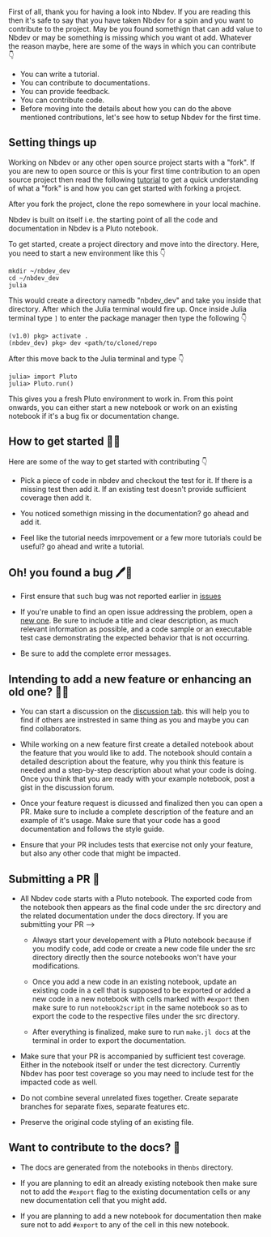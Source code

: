 First of all, thank you for having a look into Nbdev. If you are reading this then it&#39;s safe to say that you have taken Nbdev for a spin and you want to contribute to the project. May be you found somethign that can add value to Nbdev or may be something is missing which you want ot add. Whatever the reason maybe, here are some of the ways in which you can contribute 👇

* You can write a tutorial. 
* You can contribute to documentations. 
* You can provide feedback. 
* You can contribute code. 
* Before moving into the details about how you can do the above mentioned contributions, let&#39;s see how to setup Nbdev for the first time. 

## Setting things up
<p>Working on Nbdev or any other open source project starts with a &quot;fork&quot;. If you are new to open source or this is your first time contribution to an open source project then read the following <a href="https://docs.github.com/en/get-started/quickstart/fork-a-repo">tutorial</a> to get a quick understanding of what a &quot;fork&quot; is and how you can get started with forking a project.</p>
<p>After you fork the project, clone the repo somewhere in your local machine.</p>
<p>Nbdev is built on itself i.e. the starting point of all the code and documentation in Nbdev is a Pluto notebook.</p>
<p>To get started, create a project directory and move into the directory. Here, you need to start a new environment like this 👇 </p>
<pre><code>mkdir ~/nbdev_dev
cd ~/nbdev_dev
julia</code></pre>
<p>This would create a directory namedb &quot;nbdev_dev&quot; and take you inside that directory. After which the Julia terminal would fire up. Once inside Julia terminal type <code>&#93;</code> to enter the package manager then type the following 👇</p>
<pre><code>&#40;v1.0&#41; pkg&gt; activate .
&#40;nbdev_dev&#41; pkg&gt; dev &lt;path/to/cloned/repo</code></pre>
<p>After this move back to the Julia terminal and type 👇 </p>
<pre><code>julia&gt; import Pluto
julia&gt; Pluto.run&#40;&#41;</code></pre>
<p>This gives you a fresh Pluto environment to work in. From this point onwards, you can either start a new notebook or work on an existing notebook if it&#39;s a bug fix or documentation change.</p>

## How to get started 🏃‍♀️
<p>Here are some of the way to get started with contributing 👇 </p>
<ul>
<li><p>Pick a piece of code in nbdev and checkout the test for it. If there is a missing test then add it. If an existing test doesn&#39;t provide sufficient coverage then add it.</p>
</li>
<li><p>You noticed somethign missing in the documentation? go ahead and add it.</p>
</li>
<li><p>Feel like the tutorial needs imrpovement or a few more tutorials could be useful? go ahead and write a tutorial.</p>
</li>
</ul>

## Oh&#33; you found a bug 🖊🐛
<ul>
<li><p>First ensure that such bug was not reported earlier in <a href="https://github.com/sapal6/nbdev.jl/issues">issues</a> </p>
</li>
<li><p>If you&#39;re unable to find an open issue addressing the problem, open a <a href="https://github.com/sapal6/nbdev.jl/issues/new">new one</a>. Be sure to include a title and clear description, as much relevant information as possible, and a code sample or an executable test case demonstrating the expected behavior that is not occurring. </p>
</li>
<li><p>Be sure to add the complete error messages.</p>
</li>
</ul>

## Intending to add a new feature or enhancing an old one? 👩‍🔧
<ul>
<li><p>You can start a discussion on the <a href="https://github.com/sapal6/nbdev.jl/discussions">discussion tab</a>. this will help you to find if others are instrested in same thing as you and maybe you can find collaborators. </p>
</li>
<li><p>While working on a new feature first create a detailed notebook about the feature that you would like to add. The notebook should contain a detailed description about the feature, why you think this feature is needed and a step-by-step description about what your code is doing. Once you think that you are ready with your example notebook, post a gist in the discussion forum.</p>
</li>
<li><p>Once your feature request is dicussed and finalized then you can open a PR. Make sure to include a complete description of the feature and an example of it&#39;s usage. Make sure that your code has a good documentation and follows the style guide. </p>
</li>
<li><p>Ensure that your PR includes tests that exercise not only your feature, but also any other code that might be impacted.</p>
</li>
</ul>

## Submitting a PR 🎈 
<ul>
<li><p>All Nbdev code starts with a Pluto notebook. The exported code from the notebook then appears as the final code under the src directory and the related documentation under the docs directory. If you are submitting your PR –&gt;</p>
<ul>
<li><p>Always start your developement with a Pluto notebook because if you modify code, add code or create a new code file under the src directory directly then the source notebooks won&#39;t have your modifications. </p>
</li>
<li><p>Once you add a new code in an existing notebook, update an existing code in a cell that is supposed to be exported or added a new code in a new notebook with cells marked with <code>#export</code> then make sure to run <code>notebook2script</code> in the same notebook so as to export the code to the respective files under the src directory.</p>
</li>
<li><p>After everything is finalized, make sure to run <code>make.jl docs</code> at the terminal in order to export the documentation.</p>
</li>
</ul>
</li>
<li><p>Make sure that your PR is accompanied by sufficient test coverage. Either in the notebook itself or under the test dicrectory. Currently Nbdev has poor test coverage so you may need to include test for the impacted code as well.</p>
</li>
<li><p>Do not combine several unrelated fixes together. Create separate branches for separate fixes, separate features etc.</p>
</li>
<li><p>Preserve the original code styling of an existing file.</p>
</li>
</ul>
</div>

## Want to contribute to the docs? 📓
<ul>
<li><p>The docs are generated from the notebooks in the<code>nbs</code> directory. </p>
</li>
<li><p>If you are planning to edit an already existing notebook then make sure not to add the <code>#export</code> flag to the existing documentation cells or any new documentation cell that you might add. </p>
</li>
<li><p>If you are planning to add a new notebook for documentation then make sure not to add <code>#export</code> to any of the cell in this new notebook.</p>
</li>
</ul>
